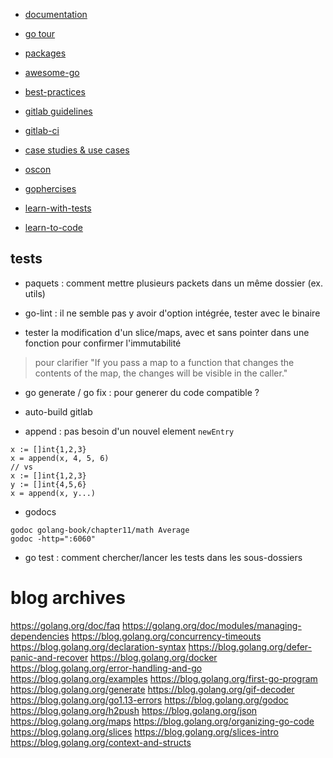 - [documentation](https://golang.org/doc/)
- [go tour](https://tour.golang.org/welcome/1)
- [packages](https://pkg.go.dev/)
- [awesome-go](https://github.com/avelino/awesome-go)

- [best-practices](https://golang.org/doc/effective_go)
- [gitlab guidelines](https://docs.gitlab.com/ee/development/go_guide/)

- [gitlab-ci](https://blog.boatswain.io/post/build-go-project-with-gitlab-ci/)
- [case studies & use cases](https://go.dev/solutions#case-studies)

- [oscon](https://spf13.com/presentation/building-an-awesome-cli-app-in-go-oscon/)
- [gophercises](https://gophercises.com/)
- [learn-with-tests](https://quii.gitbook.io/learn-go-with-tests/go-fundamentals/install-go#go-environment)
- [learn-to-code](https://github.com/ashleymcnamara/learn_to_code#golang)

## tests

- paquets : comment mettre plusieurs packets dans un même dossier (ex. utils)

- go-lint : il ne semble pas y avoir d'option intégrée, tester avec le binaire

- tester la modification d'un slice/maps, avec et sans pointer dans une fonction pour confirmer l'immutabilité
> pour clarifier "If you pass a map to a function that changes the contents of the map, the changes will be visible in the caller."

- go generate / go fix : pour generer du code compatible ?

- auto-build gitlab

- append : pas besoin d'un nouvel element `newEntry`
```
x := []int{1,2,3}
x = append(x, 4, 5, 6)
// vs
x := []int{1,2,3}
y := []int{4,5,6}
x = append(x, y...)
```

- godocs
```
godoc golang-book/chapter11/math Average
godoc -http=":6060"
```

- go test : comment chercher/lancer les tests dans les sous-dossiers

# blog archives

https://golang.org/doc/faq
https://golang.org/doc/modules/managing-dependencies
https://blog.golang.org/concurrency-timeouts
https://blog.golang.org/declaration-syntax
https://blog.golang.org/defer-panic-and-recover
https://blog.golang.org/docker
https://blog.golang.org/error-handling-and-go
https://blog.golang.org/examples
https://blog.golang.org/first-go-program
https://blog.golang.org/generate
https://blog.golang.org/gif-decoder
https://blog.golang.org/go1.13-errors
https://blog.golang.org/godoc
https://blog.golang.org/h2push
https://blog.golang.org/json
https://blog.golang.org/maps
https://blog.golang.org/organizing-go-code
https://blog.golang.org/slices
https://blog.golang.org/slices-intro
https://blog.golang.org/context-and-structs

